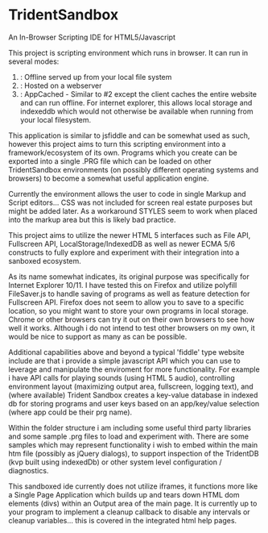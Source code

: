 TridentSandbox
==============

An In-Browser Scripting IDE for HTML5/Javascript

This project is scripting environment which runs in browser.  It can run in several modes: 
1) : Offline served up from your local file system
2) : Hosted on a webserver
3) : AppCached - Similar to #2 except the client caches the entire website and can run offline.  For internet explorer, this allows local storage and indexeddb which would not otherwise be available when running from your local filesystem.

This application is similar to jsfiddle and can be somewhat used as such, however this project aims to turn this scripting environment into a framework/ecosystem of its own.  Programs which you create can be exported into a single .PRG file which can be loaded on other TridentSandbox environments (on possibly different operating systems and browsers) to become a somewhat useful application engine.

Currently the environment allows the user to code in single Markup and Script editors... CSS was not included for screen real estate purposes but might be added later.  As a workaround STYLES seem to work when placed into the markup area but this is likely bad practice.

This project aims to utilize the newer HTML 5 interfaces such as File API, Fullscreen API, LocalStorage/IndexedDB as well as newer ECMA 5/6 constructs to fully explore and experiment with their integration into a sanboxed ecosystem. 

As its name somewhat indicates, its original purpose was specifically for Internet Explorer 10/11.  I have tested this on Firefox and utilize polyfill FileSaver.js to handle saving of programs as well as feature detection for Fullscreen API.  Firefox does not seem to allow you to save to a specific location, so you might want to store your own programs in local storage.  Chrome or other browsers can try it out on their own browsers to see how well it works.  Although i do not intend to test other browsers on my own, it would be nice to support as many as can be possible. 

Additional capabilities above and beyond a typical 'fiddle' type website include are that i provide a simple javascript API which you can use to leverage and manipulate the enviroment for more functionality.  For example i have API calls for playing sounds (using HTML 5 audio), controlling environment layout (maximizing output area, fullscreen, logging text), and (where available) Trident Sandbox creates a key-value database in indexed db for storing programs and user keys based on an app/key/value selection (where app could be their prg name).

Within the folder structure i am including some useful third party libraries and some sample .prg files to load and experiment with.  There are some samples which may represent functionality i wish to embed within the main htm file (possibly as jQuery dialogs), to support inspection of the TridentDB (kvp built using indexedDb) or other system level configuration / diagnostics.

This sandboxed ide currently does not utilize iframes, it functions more like a Single Page Application which builds up and tears down HTML dom elements (divs) within an Output area of the main page.  It is currently up to your program to implement a cleanup callback to disable any intervals or cleanup variables... this is covered in the integrated html help pages.

